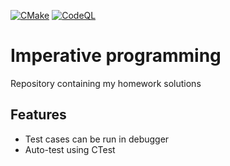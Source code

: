 [![CMake](https://github.com/tadeuszk733/PI_solutions/actions/workflows/cmake.yml/badge.svg?branch=master)](https://github.com/tadeuszk733/PI_solutions/actions/workflows/cmake.yml)
[![CodeQL](https://github.com/tadeuszk733/PI_solutions/actions/workflows/codeql.yml/badge.svg?branch=master)](https://github.com/tadeuszk733/PI_solutions/actions/workflows/codeql.yml)

# Imperative programming
Repository containing my homework solutions

## Features
- Test cases can be run in debugger
- Auto-test using CTest 
